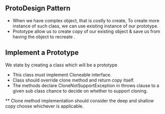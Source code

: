 <h2>ProtoDesign Pattern</h2>

- When we have complex object, that is costly to create, To create more instance of such class, we can use existing instance of our prototype.
- Prototype allow us to create copy of our existing object  &  save us from having the object to recreate .


<h2> Implement a Prototype </h2>
We state by creating a class which will be a prototype
<ul>
  <li> This class must implement Cloneable interface. </li>  
  <li> Class should override clone method and return copy itself. </li>
  <li> The methods declare CloneNotSupportException in throws clause to a given sub class chance to decide on whether to support cloning. </li>
</ul>

  
** Clone method implementation should consider the deep and shallow copy choose whichever is applicable.
  
  

